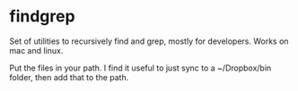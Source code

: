 findgrep
========

Set of utilities to recursively find and grep, mostly for developers.  Works on mac and linux.

Put the files in your path.  I find it useful to just sync to a ~/Dropbox/bin folder, then add that to the path.
